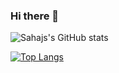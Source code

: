 ### Hi there 👋

![Sahajs's GitHub stats](https://github-readme-stats.vercel.app/api?username=SatireSage&include_all_commits=true&count_private=true&show_icons=true&theme=dracula)

[![Top Langs](https://github-readme-stats.vercel.app/api/top-langs/?username=SatireSage&hide_progress=true&theme=dracula)](https://github.com/anuraghazra/github-readme-stats)

<!--
**SatireSage/SatireSage** is a ✨ _special_ ✨ repository because its `README.md` (this file) appears on your GitHub profile.

Here are some ideas to get you started:

- 🔭 I’m currently working on ...
- 🌱 I’m currently learning ...
- 👯 I’m looking to collaborate on ...
- 🤔 I’m looking for help with ...
- 💬 Ask me about ...
- 📫 How to reach me: ...
- 😄 Pronouns: ...
- ⚡ Fun fact: ...
-->
